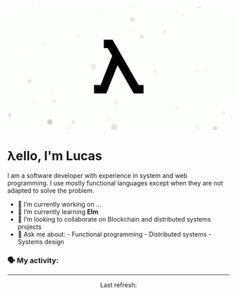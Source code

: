 <p align="center">
  <img src="0_ephWQeRlw7fMZEvU.gif"/>
</p>


# λello, I'm Lucas

I am a software developer with experience in system and web programming. I use mostly functional languages except when they are not adapted to solve the problem.

- 🔭 I’m currently working on ...
- 🌱 I’m currently learning **Elm**
- 👯 I’m looking to collaborate on Blockchain and distributed systems projects
- 💬 Ask me about:
      - Functional programming
      - Distributed systems
      - Systems design

### 🗣 My activity:

<!--GITHUB_ACTIVITY:{"rows": 5}-->
---

<p align="center">
  Last refresh: 
  <b><!--TIMESTAMP--></b>
</p>
